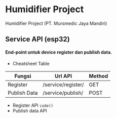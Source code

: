 # Humidifier Project
Humidifier Project (PT. Mursmedic Jaya Mandiri)

## Service API (esp32)
#### End-point untuk device register dan publish data.
* Cheatsheet Table

Fungsi        | Url API            | Method
------------- | -------------      | -------------
Register      | /service/register/ | GET
Publish Data  | /service/publish/  | POST

* Register API
  `code()`
* Publish data API
